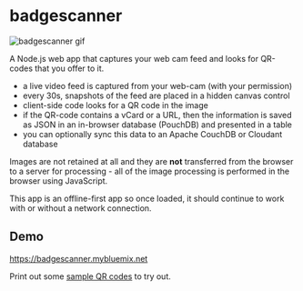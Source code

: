 # badgescanner

![badgescanner gif](https://i.gyazo.com/4e908897189432735395f70cc95bf80b.gif)

A Node.js web app that captures your web cam feed and looks for QR-codes that you offer to it.

* a live video feed is captured from your web-cam (with your permission)
* every 30s, snapshots of the feed are placed in a hidden canvas control
* client-side code looks for a QR code in the image
* if the QR-code contains a vCard or a URL, then the information is saved as JSON in an in-browser database (PouchDB) and presented in a table
* you can optionally sync this data to an Apache CouchDB or Cloudant database

Images are not retained at all and they are **not** transferred from the browser to a server for processing - all of the image processing is performed in the browser using JavaScript.

This app is an offline-first app so once loaded, it should continue to work with or without a network connection.

## Demo

https://badgescanner.mybluemix.net

Print out some [sample QR codes](sample/sample-qr-codes.pdf) to try out.